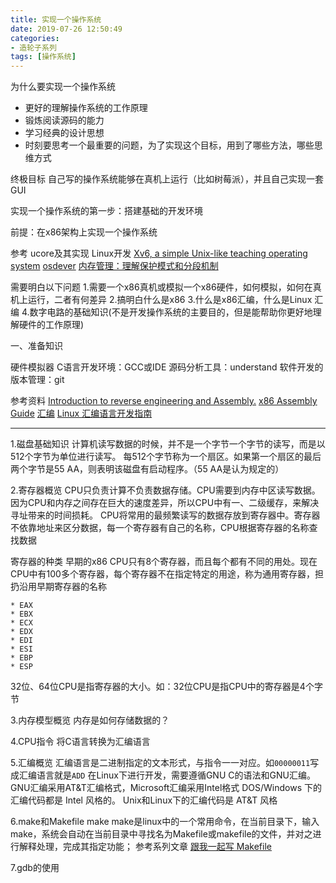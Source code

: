 ```yaml
---
title: 实现一个操作系统
date: 2019-07-26 12:50:49
categories:
- 造轮子系列
tags: [操作系统]
---
```


为什么要实现一个操作系统
* 更好的理解操作系统的工作原理
* 锻炼阅读源码的能力
* 学习经典的设计思想
* 时刻要思考一个最重要的问题，为了实现这个目标，用到了哪些方法，哪些思维方式

终极目标
自己写的操作系统能够在真机上运行（比如树莓派），并且自己实现一套GUI

实现一个操作系统的第一步：搭建基础的开发环境

前提：在x86架构上实现一个操作系统

参考
ucore及其实现
Linux开发
[Xv6, a simple Unix-like teaching operating system](https://pdos.csail.mit.edu/6.828/2012/xv6.html)
[osdever](https://wiki.osdev.org/Main_Page)
[内存管理：理解保护模式和分段机制](https://www.bookstack.cn/read/simple_os_book/zh-chapter-1-protect_mode.md)


需要明白以下问题
1.需要一个x86真机或模拟一个x86硬件，如何模拟，如何在真机上运行，二者有何差异
2.搞明白什么是x86
3.什么是x86汇编，什么是Linux 汇编
4.数字电路的基础知识(不是开发操作系统的主要目的，但是能帮助你更好地理解硬件的工作原理)

一、准备知识

硬件模拟器
C语言开发环境：GCC或IDE
源码分析工具：understand
软件开发的版本管理：git

参考资料
[Introduction to reverse engineering and Assembly.](http://kakaroto.homelinux.net/2017/11/introduction-to-reverse-engineering-and-assembly/)
[x86 Assembly Guide](http://www.cs.virginia.edu/~evans/cs216/guides/x86.html)
[汇编](http://www.ruanyifeng.com/blog/2018/01/assembly-language-primer.html)
[Linux 汇编语言开发指南](https://www.ibm.com/developerworks/cn/linux/l-assembly/index.html)

----

1.磁盘基础知识
计算机读写数据的时候，并不是一个字节一个字节的读写，而是以512个字节为单位进行读写。
每512个字节称为一个扇区。如果第一个扇区的最后两个字节是55 AA，则表明该磁盘有启动程序。（55 AA是认为规定的）

2.寄存器概览
CPU只负责计算不负责数据存储。CPU需要到内存中区读写数据。因为CPU和内存之间存在巨大的速度差异，所以CPU中有一、二级缓存，来解决寻址带来的时间损耗。
CPU将常用的最频繁读写的数据存放到寄存器中。寄存器不依靠地址来区分数据，每一个寄存器有自己的名称，CPU根据寄存器的名称查找数据

寄存器的种类
早期的x86 CPU只有8个寄存器，而且每个都有不同的用处。现在CPU中有100多个寄存器，每个寄存器不在指定特定的用途，称为通用寄存器，担扔沿用早期寄存器的名称
```
* EAX
* EBX
* ECX
* EDX
* EDI
* ESI
* EBP
* ESP
```
32位、64位CPU是指寄存器的大小。如：32位CPU是指CPU中的寄存器是4个字节

3.内存模型概览
内存是如何存储数据的？


4.CPU指令
将C语言转换为汇编语言


5.汇编概览
汇编语言是二进制指定的文本形式，与指令一一对应。如```00000011```写成汇编语言就是```ADD```
在Linux下进行开发，需要遵循GNU C的语法和GNU汇编。
GNU汇编采用AT&T汇编格式，Microsoft汇编采用Intel格式
DOS/Windows 下的汇编代码都是 Intel 风格的。
Unix和Linux下的汇编代码是 AT&T 风格


6.make和Makefile
make
make是linux中的一个常用命令，在当前目录下，输入make，系统会自动在当前目录中寻找名为Makefile或makefile的文件，并对之进行解释处理，完成其指定功能；
参考系列文章 [跟我一起写 Makefile](https://blog.csdn.net/haoel/article/details/2886)



7.gdb的使用